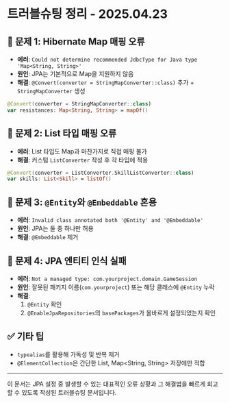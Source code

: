 # 트러블슈팅 정리 - 2025.04.23

## 🧨 문제 1: Hibernate Map 매핑 오류
- **에러**: `Could not determine recommended JdbcType for Java type 'Map<String, String>'`
- **원인**: JPA는 기본적으로 Map을 지원하지 않음
- **해결**: `@Convert(converter = StringMapConverter::class)` 추가 + `StringMapConverter` 생성

```kotlin
@Convert(converter = StringMapConverter::class)
var resistances: Map<String, String> = mapOf()
```

## 🧨 문제 2: List 타입 매핑 오류
- **에러**: List 타입도 Map과 마찬가지로 직접 매핑 불가
- **해결**: 커스텀 `ListConverter` 작성 후 각 타입에 적용

```kotlin
@Convert(converter = ListConverter.SkillListConverter::class)
var skills: List<Skill> = listOf()
```

## 🧨 문제 3: `@Entity`와 `@Embeddable` 혼용
- **에러**: `Invalid class annotated both '@Entity' and '@Embeddable'`
- **원인**: JPA는 둘 중 하나만 허용
- **해결**: `@Embeddable` 제거

## 🧨 문제 4: JPA 엔티티 인식 실패
- **에러**: `Not a managed type: com.yourproject.domain.GameSession`
- **원인**: 잘못된 패키지 이름(`com.yourproject`) 또는 해당 클래스에 `@Entity` 누락
- **해결**:
    1. `@Entity` 확인
    2. `@EnableJpaRepositories`의 `basePackages`가 올바르게 설정되었는지 확인

## ✅ 기타 팁
- `typealias`를 활용해 가독성 및 반복 제거
- `@ElementCollection`은 간단한 List<String>, Map<String, String> 저장에만 적합

---

이 문서는 JPA 설정 중 발생할 수 있는 대표적인 오류 상황과 그 해결법을 빠르게 회고할 수 있도록 작성된 트러블슈팅 문서입니다.

